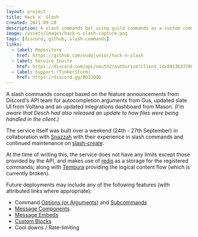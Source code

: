 ```yaml
---
layout: project
title: Hack n' Slash
created: 2021-09-28
description: A slash commands bot using guild commands as a custom commands alternative.
image: /assets/images/hack-n-slash-capture.png
tags: [discord, github, slash-commands]
links:
  - label: Repository
    href: https://github.com/sudojunior/hack-n-slash
  - label: Service Invite
    href: https://discord.com/api/oauth2/authorize?client_id=891363778808152125&permissions=0&scope=bot%20applications.commands
  - label: Support (TinkerStorm)
    href: https://discord.gg/Bb3JQQG
---
```


A slash commands concept based on the feature announcements from Discord's API team for autocompletion arguments from Gus, updated slate UI from Voltana and an updated integrations dashboard from Mason. *(I'm aware that Desch had also released an update to how files were being handled in the client.)*

The service itself was built over a weekend (24th - 27th September) in collaboration with [Snazzah](https://snazzah.com) with their experience in slash commands and continued maintenance on [slash-create](https://slash-create.js.org/#/).

At the time of writing this, the service does not have any limits except those provided by the API, and makes use of [redis](https://redis.io/) as a storage for the registered commands; along with [Tempura](https://github.com/lukeed/tempura) providing the logical content flow (which is currently broken).

Future deployments may include any of the following features (with attributed links where appropriate):

- Command [Options (or Arguments)](https://discord.com/developers/docs/interactions/application-commands#application-command-object-application-command-option-structure) and [Subcommands](https://discord.com/developers/docs/interactions/application-commands#subcommands-and-subcommand-groups)
- [Message Components](https://discord.com/developers/docs/interactions/message-components)
- [Message Embeds](https://discord.com/developers/docs/resources/channel#embed-object)
- [Custom Blocks](https://github.com/lukeed/tempura/blob/master/docs/blocks.md)
- Cool downs / Rate-limiting
